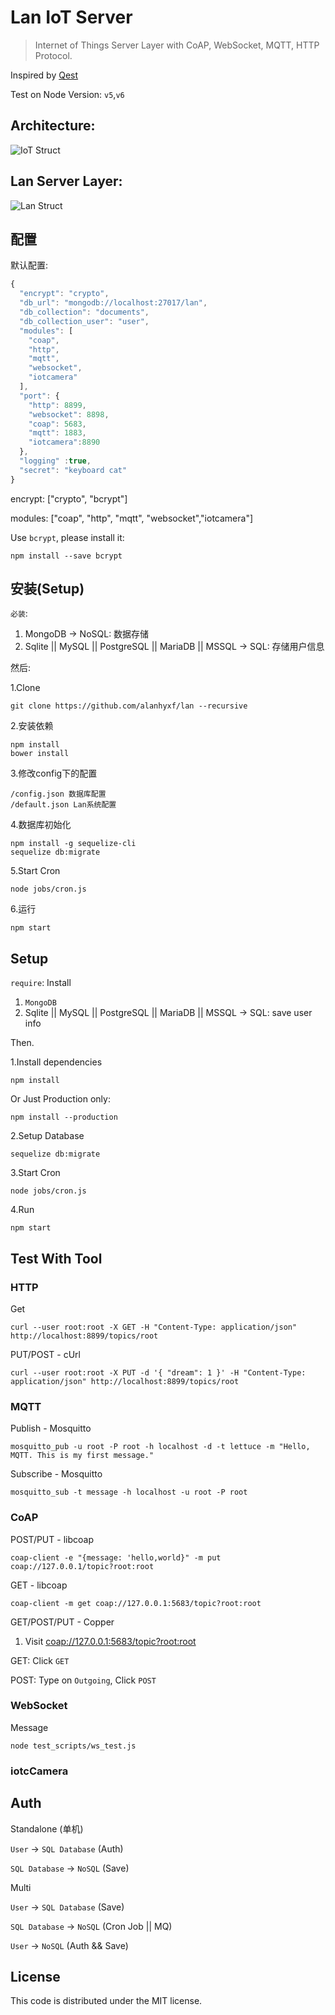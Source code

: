 # Lan IoT Server


> Internet of Things Server Layer with CoAP, WebSocket, MQTT, HTTP Protocol.

Inspired by [Qest](https://github.com/mcollina/qest) 

Test on Node Version: ``v5``,``v6``

## Architecture: 

![IoT Struct](docs/struct.png)



## Lan Server Layer:

![Lan Struct](docs/iot.jpg)

## 配置

默认配置:

```javascript
{
  "encrypt": "crypto",
  "db_url": "mongodb://localhost:27017/lan",
  "db_collection": "documents",
  "db_collection_user": "user",
  "modules": [
    "coap",
    "http",
    "mqtt",
    "websocket",
    "iotcamera"
  ],
  "port": {
    "http": 8899,
    "websocket": 8898,
    "coap": 5683,
    "mqtt": 1883,
    "iotcamera":8890
  },
  "logging" :true,
  "secret": "keyboard cat"
}
```

encrypt: ["crypto", "bcrypt"]

modules: ["coap", "http", "mqtt", "websocket","iotcamera"]

Use ``bcrypt``, please install it:

    npm install --save bcrypt



## 安装(Setup)

``必装``:

1. MongoDB -> NoSQL: 数据存储
2. Sqlite || MySQL || PostgreSQL || MariaDB || MSSQL -> SQL: 存储用户信息

然后:

1.Clone

	git clone https://github.com/alanhyxf/lan --recursive

2.安装依赖

    npm install
    bower install 
    
3.修改config下的配置

    /config.json 数据库配置
    /default.json Lan系统配置   

4.数据库初始化

    npm install -g sequelize-cli
    sequelize db:migrate
    
5.Start Cron 
    
    node jobs/cron.js
    
6.运行
 
    npm start    
    
## Setup

``require``: Install

1. ``MongoDB``
2. Sqlite || MySQL || PostgreSQL || MariaDB || MSSQL -> SQL: save user info

Then.

1.Install dependencies

    npm install

Or Just Production only:

    npm install --production

2.Setup Database

    sequelize db:migrate 

    
3.Start Cron
 
    node jobs/cron.js

4.Run

    npm start

## Test With Tool

### HTTP 

Get 
    
    curl --user root:root -X GET -H "Content-Type: application/json" http://localhost:8899/topics/root

PUT/POST - cUrl

    curl --user root:root -X PUT -d '{ "dream": 1 }' -H "Content-Type: application/json" http://localhost:8899/topics/root

### MQTT 

Publish - Mosquitto

    mosquitto_pub -u root -P root -h localhost -d -t lettuce -m "Hello, MQTT. This is my first message."

Subscribe - Mosquitto

    mosquitto_sub -t message -h localhost -u root -P root

### CoAP 

POST/PUT - libcoap

    coap-client -e "{message: 'hello,world}" -m put coap://127.0.0.1/topic?root:root

GET - libcoap

    coap-client -m get coap://127.0.0.1:5683/topic?root:root
    
GET/POST/PUT - Copper
    
1. Visit [coap://127.0.0.1:5683/topic?root:root](coap://127.0.0.1:5683/topic?root:root)

GET: Click ``GET``

POST: Type on ``Outgoing``, Click ``POST``

### WebSocket

Message

    node test_scripts/ws_test.js

### iotcCamera 


## Auth

Standalone (单机)

``User`` -> ``SQL Database`` (Auth)

``SQL Database`` -> ``NoSQL`` (Save) 

Multi 

``User`` -> ``SQL Database`` (Save)

``SQL Database`` -> ``NoSQL`` (Cron Job || MQ)
 
``User`` -> ``NoSQL`` (Auth && Save)

## License

This code is distributed under the MIT license.

